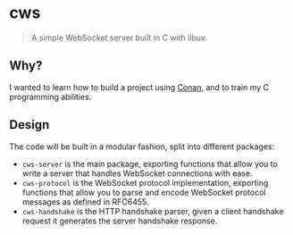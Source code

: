 cws
===

> A simple WebSocket server built in C with libuv.

## Why?
I wanted to learn how to build a project using [Conan](http://conan.io), and to
train my C programming abilities.

## Design
The code will be built in a modular fashion, split into different packages:
 - `cws-server` is the main package, exporting functions that allow you to write
   a server that handles WebSocket connections with ease.
 - `cws-protocol` is the WebSocket protocol implementation, exporting functions
   that allow you to parse and encode WebSocket protocol messages as defined in
   RFC6455.
 - `cws-handshake` is the HTTP handshake parser, given a client handshake request
   it generates the server handshake response.
